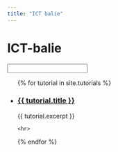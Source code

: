 ```yaml
---
title: "ICT balie"
---
```


# ICT-balie

<input id="searchbarInput" class="search-bar__input">

<div id="searchbarOutput"></div>

<script src="https://unpkg.com/simple-jekyll-search@latest/dest/simple-jekyll-search.min.js"></script>
<script>
    var sjs = SimpleJekyllSearch({
        searchInput: document.getElementById('searchbarInput'),
        resultsContainer: document.getElementById('searchbarOutput'),
        json: '{{site.baseurl}}/assets/data/search.json'
    });
</script>

<ul>
{% for tutorial in site.tutorials %}
    <li>
        <h3>
            <a href="{{site.baseurl}}/{{ tutorial.url }}">{{ tutorial.title }}</a>
        </h3>
        <article>{{ tutorial.excerpt }}</article>
    </li>

    <hr>

{% endfor %}
</ul>
